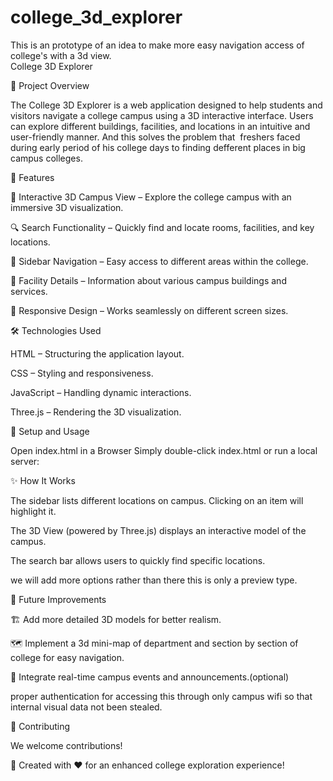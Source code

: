 # college_3d_explorer
This is an prototype of an idea to make more easy navigation access of college's  with a 3d view.  
College 3D Explorer

📌 Project Overview

The College 3D Explorer is a web application designed to help students and visitors navigate a college campus using a 3D interactive interface. Users can explore different buildings, facilities, and locations in an intuitive and user-friendly manner. And this solves the problem that  freshers faced during early period of his college days to finding defferent places in big campus colleges.

🚀 Features

📍 Interactive 3D Campus View – Explore the college campus with an immersive 3D visualization.

🔍 Search Functionality – Quickly find and locate rooms, facilities, and key locations.

📜 Sidebar Navigation – Easy access to different areas within the college.

🏢 Facility Details – Information about various campus buildings and services.

🎨 Responsive Design – Works seamlessly on different screen sizes.

🛠️ Technologies Used

HTML – Structuring the application layout.

CSS – Styling and responsiveness.

JavaScript – Handling dynamic interactions.

Three.js – Rendering the 3D visualization.

🔧 Setup and Usage

Open index.html in a Browser
Simply double-click index.html or run a local server:

✨ How It Works

The sidebar lists different locations on campus. Clicking on an item will highlight it.

The 3D View (powered by Three.js) displays an interactive model of the campus.

The search bar allows users to quickly find specific locations.

we will add more options rather than there this is only a preview type.

📌 Future Improvements

🏗️ Add more detailed 3D models for better realism.

🗺️ Implement a 3d mini-map of department and section by section of college for easy navigation.

🔗 Integrate real-time campus events and announcements.(optional)

proper authentication for accessing this through only campus wifi so that internal visual data not been stealed.

🤝 Contributing

We welcome contributions! 

🔹 Created with ❤️ for an enhanced college exploration experience!
